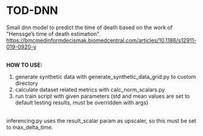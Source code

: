# TOD-DNN

Small dnn model to predict the time of death based on the work of "Henssge’s time of death estimation".<br>
https://bmcmedinformdecismak.biomedcentral.com/articles/10.1186/s12911-019-0920-y<br>
<br>

<b>HOW TO USE:</b><br>
1. generate synthetic data with generate_synthetic_data_grid.py to custom directory<br>
2. calculate dataset related metrics with calc_norm_scalars.py<br>
3. run train script with given parameters (std and mean values are set to default testing results, must be overridden with args)<br>
<br>
inferencing.py uses the result_scalar param as upscaler, so this must be set to max_delta_time.

